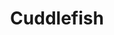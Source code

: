---
layout: place
title: "Cuddlefish"
permalink: /georgia/dunwoody/cuddlefish.html
stateAbbr: GA
stateName: Georgia
cityName: Dunwoody
seo:
  name: "Cuddlefish"
  type: Restaurant
  links: https://www.cuddlefishatl.com/
description: "Cuddlefish serves delicious sushi in Dunwoody, Georgia. Try fresh Japanese dishes for a great dining experience. Available for takeout, delivery."
place_id: ChIJtdKgDAcJ9YgRRp3VA6b9tGU
photos:
  - name: >-
      places/ChIJtdKgDAcJ9YgRRp3VA6b9tGU/photos/AeeoHcKSiYw3cmcfp0mgU6f-9TKl_rzi9QGonYEnGsELO8wHL9eFSbMEUTkfH8ndQiS4dxhB9TAl49Kgx40DlbN8-QFJZBTer1NzGXztwR-39kq9MuQMVu5Na94cCzlCM-8-enhWvXkNnBhHP58sBrOv34DbmlkJHqGP_3alyNr4X1_ufPqayuCbj9U5cASZ7djWLKfgC1Jo9cuO8IcL-pShmrePiDXhG8xW2euNCKYbpguBOmR_sdU3dU3tCFUCG8RvcLOTblWvX2j_3qoTvfYB510cTRVVieaFfd03bSEys0yYMTqzB4UQ9MO-CfUnYhN3qgGTiiHt2F9_iEOuIQAgLUpSnpA5Jn5t1Exxxqd8tPecugcyq04AvLSjyRp8RPuxstszYZNfuhOrio6uEDUeaNpOoLTsM6sFPH7cRvTVvqtbKeKYnDmgRNcBwvENEN7u
    widthPx: 1500
    heightPx: 1000
    authorAttributions:
      - displayName: Atlanta Coffee Shops
        uri: https://maps.google.com/maps/contrib/114172722030166036832
        photoUri: >-
          https://lh3.googleusercontent.com/a-/ALV-UjWoBMkzb5KshtEOzq51twNP4USaNDLhrorWY7TwsseXQ3NO2yU=s100-p-k-no-mo
    flagContentUri: >-
      https://www.google.com/local/imagery/report/?cb_client=maps_api_places.places_api&image_key=!1e10!2sCIABIhAA3ilWBQrfaGffeEUAB4QM&hl=en-US
    googleMapsUri: >-
      https://www.google.com/maps/place//data=!3m4!1e2!3m2!1sCIABIhAA3ilWBQrfaGffeEUAB4QM!2e10!4m2!3m1!1s0x88f509070ca0d2b5:0x65b4fda603d59d46
  - name: >-
      places/ChIJtdKgDAcJ9YgRRp3VA6b9tGU/photos/AeeoHcLxlM_bs3y19LZvv5MH0jQJDrXmI4Qm-le8XsyeS-J4QjcK8n8UtZkKdpvQkrWWcM8PONukiUo-M8YAoP72yZK090HkitK7VM4Ff7PqM7pieg6eE9IjQWP3fT5ZKtMxo24NQkVJ9hXT2ivDUKeCBXLJKVuqVaHZynx76bWZaKcyHRNH1i-qW5TMjqqJtJ3_IdZDHW7hMLh01wnpTPBmurMr1M9132DmAIid51dA8sbH2sNuS5Y3d99ohpX0rOozlNVbmFMT5c6ZD9nMGctjS7u_v7msxL0nVN-EWOufBuZT7Zwhfr7OHKmSvQnPkjA2EO4ZQP3MH4sdf9mVGwfsOVbFlFX2WYx3dVnPyUROXLHi7HcSmafvX-Air2YFWTUCjfg1ExP-52zwAw8dFGlZIlGzi4_8SQXJWYRqnovZtVxUFtUG
    widthPx: 2964
    heightPx: 3429
    authorAttributions:
      - displayName: Thao Truong
        uri: https://maps.google.com/maps/contrib/110235495092038746543
        photoUri: >-
          https://lh3.googleusercontent.com/a-/ALV-UjXnxg5-hrBtyJUckzcb2_xvp1EHDAJoL-Il5OGgQV37h2hp3ct7gw=s100-p-k-no-mo
    flagContentUri: >-
      https://www.google.com/local/imagery/report/?cb_client=maps_api_places.places_api&image_key=!1e10!2sCIHM0ogKEICAgMDwhOq5tQE&hl=en-US
    googleMapsUri: >-
      https://www.google.com/maps/place//data=!3m4!1e2!3m2!1sCIHM0ogKEICAgMDwhOq5tQE!2e10!4m2!3m1!1s0x88f509070ca0d2b5:0x65b4fda603d59d46
  - name: >-
      places/ChIJtdKgDAcJ9YgRRp3VA6b9tGU/photos/AeeoHcLF4uCO_LcHnY5RJdrtEc8NqWHr-QpI4AbFDrODVZs0X25v3Tdn7pbnbTps4IofeptdkBlh2d5zGg0WbvGXA7Vtch68MlTmyODqj7Wlh96cxKavTlR986lJPEyJ_vaaeYFqcf-r-VAMa8Wt5S7sl3cDzGNa-Lyr1NnzfeJIUk2ntPZlPzSuoSljBnuHXP7YOVohERlgLsiDsSVp0QmCa_YPfxqKId-0F7WGBIdEE6-wk-k5-pnq764mRSOf-bx2sLv6d28PtssLgFQo8JeMeCzG67xbM-VywEv-pFc_4NYdvIT3gGmZlplKhy1nHodAYP3aPyM2altEFnbn3CDKN7JmihCgjZyY0uV0xnYSQavOGRNWEfkSce7djZp55SH0rkFnmzh-3mqVCY-W8uZLoH4n8s-nRFEjZwKR3lfPZTqjgN9gJJiv19Kj_x2ha6LX
    widthPx: 4080
    heightPx: 3072
    authorAttributions:
      - displayName: Angel C
        uri: https://maps.google.com/maps/contrib/108985633306450638366
        photoUri: >-
          https://lh3.googleusercontent.com/a-/ALV-UjWyJdbuAa6HsVsI5s4wM6c_Kqr_iTyUSWH96Y9p_zo4Qu99XL8U8g=s100-p-k-no-mo
    flagContentUri: >-
      https://www.google.com/local/imagery/report/?cb_client=maps_api_places.places_api&image_key=!1e10!2sCIABIhADydERSCsWAWfne5MACcbT&hl=en-US
    googleMapsUri: >-
      https://www.google.com/maps/place//data=!3m4!1e2!3m2!1sCIABIhADydERSCsWAWfne5MACcbT!2e10!4m2!3m1!1s0x88f509070ca0d2b5:0x65b4fda603d59d46
  - name: >-
      places/ChIJtdKgDAcJ9YgRRp3VA6b9tGU/photos/AeeoHcLonOynFtEzBNkzuHw3Ez1ekc38TAaLQJmUvB3llCv2kuq1LEW1GdexLhD8Mv4yXe-XLy64E51kgObPmvHkIRx-4-hhVeavLvol-A9ev-MJMkR8HBw54Kvhl1MvsYh43jVm5wiCjJE-DfZ9m6V1HAV4ZLILrR1o7J-rgOTsN-UAZvtCprWt2XC2TwNbJX3dWWNH-kOI7CpYOUo7GEzQyhiA3JoPxAty1UAIfRCAf1eHjIGZ136hJ7Im2Nys3tA5lJLIGnOa8-RL48WYMpguHAuU9LnOwydy5ZHfNdjqx6uRTw3lMJIuIE_ijI8S6ke-NVfTRfXI14RtGYZIWZCOC34sRBqKrj3UNN_xjZ56zhv3Z4WLNP7SZgr_93D5owbLUOFBJ08LR2lSP49jPocS8hNvyYhGsY6u0R7PjQ_4vyDiVuE
    widthPx: 3024
    heightPx: 4032
    authorAttributions:
      - displayName: Vera Lin
        uri: https://maps.google.com/maps/contrib/100064275350353994468
        photoUri: >-
          https://lh3.googleusercontent.com/a/ACg8ocKs11QoNJbypLNj2neJCINdCbGRJTAYpYk1g7n1TBmg_LEdZw=s100-p-k-no-mo
    flagContentUri: >-
      https://www.google.com/local/imagery/report/?cb_client=maps_api_places.places_api&image_key=!1e10!2sCIHM0ogKEICAgMDw1Ob0gAE&hl=en-US
    googleMapsUri: >-
      https://www.google.com/maps/place//data=!3m4!1e2!3m2!1sCIHM0ogKEICAgMDw1Ob0gAE!2e10!4m2!3m1!1s0x88f509070ca0d2b5:0x65b4fda603d59d46
  - name: >-
      places/ChIJtdKgDAcJ9YgRRp3VA6b9tGU/photos/AeeoHcLyy2zzzzx2M1zmJC1c9TVN0MDeZUeA6k2iMpQ0O90QjWdeITfw0eDRwu32hoppUie8C8amCwMSMBN0MOo-vnZCwzSb3DkE8P6LaAy_VO1JOAcxhZ6AwqwgLTUXTANSSA9oJwNBPx1BNuMvo_5kGQFHgHMyy99BT9DhFRJr1n0-m_8L1KOyxODfKw2aE32-_5_nY9EMjYG87St7qm2URmFcatEr6u8BUp_LDwqASqO5MwM-tvSYaYKHcCjQdtF3zqTLFgu1KkP9gPHMTzKaANByLKrcIIR46BZoVtAXoBqWO20Bv987qb3GNGCaewh0RcGEvb_fgxaQMmQ1x1dz8ptzAwbMtC74rUuONsSkJlWC4YFxveMnJKVzgS7HP8amFzIPMbVJYdFWw0XJZfH7PVlAUxmiUz3U020hZKynJuvQZreZgeiDe0w98mlES_g7
    widthPx: 1500
    heightPx: 1000
    authorAttributions:
      - displayName: Atlanta Coffee Shops
        uri: https://maps.google.com/maps/contrib/114172722030166036832
        photoUri: >-
          https://lh3.googleusercontent.com/a-/ALV-UjWoBMkzb5KshtEOzq51twNP4USaNDLhrorWY7TwsseXQ3NO2yU=s100-p-k-no-mo
    flagContentUri: >-
      https://www.google.com/local/imagery/report/?cb_client=maps_api_places.places_api&image_key=!1e10!2sCIABIhADycKzdCflJGffeEcABrO8&hl=en-US
    googleMapsUri: >-
      https://www.google.com/maps/place//data=!3m4!1e2!3m2!1sCIABIhADycKzdCflJGffeEcABrO8!2e10!4m2!3m1!1s0x88f509070ca0d2b5:0x65b4fda603d59d46
  - name: >-
      places/ChIJtdKgDAcJ9YgRRp3VA6b9tGU/photos/AeeoHcLXmogaBecio5dny_SEoWMZKQd_ogX8TM3_HmpEZHvZhPWHN2VzYevRbfl7KjusAjjsbJNPZ4VR9V06Ho6fGX02PS14RdqWNXdvUqjI0aFO0fF23tRmJCDCgIHe2GUACbX_tTh_LcM0lJ8rLHmi7QWqd7qL_I87uAeupBg_eA-qgaVFn2Vkil-5XI6pT0kVEByuRNk_9NwIsibysyt22WViFuipj91zUbHzDDbFA8InGwKF4rI81nG4_aI88xOk3zRRT6eXHKvSsNp5263-O6d8261H46WzwUXaQhFbAg9TEfIuOL8pJOpEGkKCEsaScKcEn0PYLEKPC2E4kjGREXD7_c3j5CqUlHvIRA9J-BTj0_IK-lZyyHMXYOp1Zg5e2_IUWD2aioELYPnJaPJALfVDDTlT9KNsPHIr7a3RLnjkePLqHVij67fIrRR_cjM4
    widthPx: 1500
    heightPx: 1000
    authorAttributions:
      - displayName: Atlanta Coffee Shops
        uri: https://maps.google.com/maps/contrib/114172722030166036832
        photoUri: >-
          https://lh3.googleusercontent.com/a-/ALV-UjWoBMkzb5KshtEOzq51twNP4USaNDLhrorWY7TwsseXQ3NO2yU=s100-p-k-no-mo
    flagContentUri: >-
      https://www.google.com/local/imagery/report/?cb_client=maps_api_places.places_api&image_key=!1e10!2sCIABIhADydERiQA9n2ffeEQACp9X&hl=en-US
    googleMapsUri: >-
      https://www.google.com/maps/place//data=!3m4!1e2!3m2!1sCIABIhADydERiQA9n2ffeEQACp9X!2e10!4m2!3m1!1s0x88f509070ca0d2b5:0x65b4fda603d59d46
  - name: >-
      places/ChIJtdKgDAcJ9YgRRp3VA6b9tGU/photos/AeeoHcLGrFKyxngWuHlqX0Um5zIjtqqQikXRnffv4LrrRNlQsdur-FXfbkZQRRzPMmZQXZdsr1lI3WarwUjONyEKZDrffzY5UCbhNQDxX1QKbRUHRrmFlvsPtuLK4762EJ5LrE3XnLb2VGMg9UniBwjVXgwBcMnUa9c6ewBpkHbIESIuqVHgsPuCiy8Kodj_Y3iGq7CWKd9NXaokVmsJMNspUDjnr9UxYhaLJiCVM5Eeu6J6h2nO9JRBq0yFYBiiG2RabssUHdmE5MDx23HTNSJc_qUJOl_klINRgRVjz-ix9tUyuBgxwyNhVBWnxVIC_97oalJH2dd8MrQu4SjTfDuSxR1Z6n3pymKNLwUj6XyYXTgIhDQ_DDvSdoxqGYwzqpqKzKVIOEZ4pM6up27vobU4xsaN67n4z7UEI1R-mg
    widthPx: 3024
    heightPx: 4032
    authorAttributions:
      - displayName: Kar K
        uri: https://maps.google.com/maps/contrib/110456647038442240449
        photoUri: >-
          https://lh3.googleusercontent.com/a-/ALV-UjXntJY6R_cUX_LNmMSYbp8bjaFZpMWIRbbg9b2HsTR3VP7gMCy4IA=s100-p-k-no-mo
    flagContentUri: >-
      https://www.google.com/local/imagery/report/?cb_client=maps_api_places.places_api&image_key=!1e10!2sCIHM0ogKEICAgMDw4PP7iQE&hl=en-US
    googleMapsUri: >-
      https://www.google.com/maps/place//data=!3m4!1e2!3m2!1sCIHM0ogKEICAgMDw4PP7iQE!2e10!4m2!3m1!1s0x88f509070ca0d2b5:0x65b4fda603d59d46
  - name: >-
      places/ChIJtdKgDAcJ9YgRRp3VA6b9tGU/photos/AeeoHcJLlHj8AYmJuZdZt6x9vAV004oaoxqEmA4nUEi-DVMIe8bOV5f73Gbbl9fx_1LvFJsqI3X5_uzahO4TyAWi_yaMat4UXvi_OqrZxovPMlhEGaaIJQk4RuEdBUNPqBLrCA0c_QAqbU4xnOxRibWmZ2I1O8mTY8QJ8HhXju1SlfX_Khwl7B1fssyxZlYqKvPrOXSFDXmTpLCy4tX7gTrefoEnWlJiEPKqUBeQqGK4fGpLDb9HRPTumznZhGSvkLtP7jU3wMOBDGP0ZWtSbSnjj2l8VtGK78MQ2oNOpSK1jkm9ove7IiQbkHdcBTLO7pbCXqbQC7HL1hxBmYPlejypbWeh3uxA3VRZvc3KhACL2MhMrhlWIjFpUULAwrIIWkWFuYwjbsL5TRO6-w_ea3jt0OiiFxuLphwQgh690BYL_y0vkvLQ
    widthPx: 3024
    heightPx: 4032
    authorAttributions:
      - displayName: Elizabeth Behar Powell
        uri: https://maps.google.com/maps/contrib/111910097234979327858
        photoUri: >-
          https://lh3.googleusercontent.com/a/ACg8ocKtyv6RRuPjAqL-l4Qw-DTnnJhGyYFgQwMKJlFeAA65wfrjeA=s100-p-k-no-mo
    flagContentUri: >-
      https://www.google.com/local/imagery/report/?cb_client=maps_api_places.places_api&image_key=!1e10!2sCIHM0ogKEICAgMCIz4eahgE&hl=en-US
    googleMapsUri: >-
      https://www.google.com/maps/place//data=!3m4!1e2!3m2!1sCIHM0ogKEICAgMCIz4eahgE!2e10!4m2!3m1!1s0x88f509070ca0d2b5:0x65b4fda603d59d46
  - name: >-
      places/ChIJtdKgDAcJ9YgRRp3VA6b9tGU/photos/AeeoHcLJsUJqDpc3s7DlNHShzv5DOG3qWm5WldpoGD4TzKIsfVhG7dsa23vOjel6xJx0DtgZuktVEUP24SuHFe7E3WW8Ufvo13CvAlXKsGyFz8vhjGuQJWw74xO2_OfZCpqLJSN-UxJAFmlfsN-dTaoyJpPfks76tmM-TZ0PHmVaxdlmtmhcjra3Dp0Lqvgx06Ynxh9nXsy29-82n4Jm-defEe996LgcdAbrBz3wu391ItjbpEL0gj6cR6WBq-ookx-Tw9-APlqjpj2_D5i9IGuOTwR7xzcA1qrj4sQHiU0dqRL9ANQUniq_xZT7VvzOKhb822cR3wwfVOpzqnNL1ZwS4zyjL-klUEjkB0mF0Jx2E0hdc3ZMzV4yVT0wSGQC9EJTKDKkliIk7mcKSOThmQNsv0z5Nx40d-Fy4C2BVP6fCkHgicEgpLMk_gd6LVjMcxiz
    widthPx: 1500
    heightPx: 1000
    authorAttributions:
      - displayName: Atlanta Coffee Shops
        uri: https://maps.google.com/maps/contrib/114172722030166036832
        photoUri: >-
          https://lh3.googleusercontent.com/a-/ALV-UjWoBMkzb5KshtEOzq51twNP4USaNDLhrorWY7TwsseXQ3NO2yU=s100-p-k-no-mo
    flagContentUri: >-
      https://www.google.com/local/imagery/report/?cb_client=maps_api_places.places_api&image_key=!1e10!2sCIABIhADycKzdCflJGffeEYADIwS&hl=en-US
    googleMapsUri: >-
      https://www.google.com/maps/place//data=!3m4!1e2!3m2!1sCIABIhADycKzdCflJGffeEYADIwS!2e10!4m2!3m1!1s0x88f509070ca0d2b5:0x65b4fda603d59d46
  - name: >-
      places/ChIJtdKgDAcJ9YgRRp3VA6b9tGU/photos/AeeoHcJZWWgQUH_uyxI_6068k3KdFLQ8oqmkdLNtQ_jekCIqrsmJ0cwYxGPw4Cn_Mj9egQrYbHW1qzgeDSyxEEwjcaurCjHHGzrMov-tyVY3PHRrkeXWgCDysuImep4xqGtNVZZBwGhQINC8HfYVj0cZ_my7YRa-ht3BsWK31uMAojAP3yglBAoQVapBgxy6Gi5Syjm2xCS9gvn5J5PuHBIgxFGQECi3u4BNYVY3MQvDzFZVMTKHXbfywT4RYU4iOxv_EFgBDJyoGu-X79ORbyyFmlZoiLszfTqOHZhfT0C9249Mar8EL2FGCcgidNKKfqguDOzZz7GqCVH0MXbzLDAM9Y7_U_vWzLJ6rgyOMzGUOn9utgwEmRBggN9KDKeG9iiS0iNurS1dbbEhTWgAEpafWauvxG5Yq_s03Ka5APgratOiVg
    widthPx: 3022
    heightPx: 2848
    authorAttributions:
      - displayName: Thao Truong
        uri: https://maps.google.com/maps/contrib/110235495092038746543
        photoUri: >-
          https://lh3.googleusercontent.com/a-/ALV-UjXnxg5-hrBtyJUckzcb2_xvp1EHDAJoL-Il5OGgQV37h2hp3ct7gw=s100-p-k-no-mo
    flagContentUri: >-
      https://www.google.com/local/imagery/report/?cb_client=maps_api_places.places_api&image_key=!1e10!2sCIHM0ogKEICAgMDwhOq5dQ&hl=en-US
    googleMapsUri: >-
      https://www.google.com/maps/place//data=!3m4!1e2!3m2!1sCIHM0ogKEICAgMDwhOq5dQ!2e10!4m2!3m1!1s0x88f509070ca0d2b5:0x65b4fda603d59d46
address: 290 High St, Dunwoody, GA 30346, USA
street: 290 High St
city: Dunwoody
state: GA
zip: '30346'
country: USA
neighborhood: Perimeter Center
latitude: '33.923707'
longitude: '-84.346420'
accessibility_options:
  wheelchairAccessibleParking: true
  wheelchairAccessibleEntrance: true
business_status: OPERATIONAL
name: Cuddlefish
google_maps_links:
  directionsUri: >-
    https://www.google.com/maps/dir//''/data=!4m7!4m6!1m1!4e2!1m2!1m1!1s0x88f509070ca0d2b5:0x65b4fda603d59d46!3e0
  placeUri: https://maps.google.com/?cid=7328761383109369158
  writeAReviewUri: >-
    https://www.google.com/maps/place//data=!4m3!3m2!1s0x88f509070ca0d2b5:0x65b4fda603d59d46!12e1
  reviewsUri: >-
    https://www.google.com/maps/place//data=!4m4!3m3!1s0x88f509070ca0d2b5:0x65b4fda603d59d46!9m1!1b1
  photosUri: >-
    https://www.google.com/maps/place//data=!4m3!3m2!1s0x88f509070ca0d2b5:0x65b4fda603d59d46!10e5
primary_type: Restaurant
opening_hours:
  regular: null
  current: null
secondary_opening_hours:
  regular:
    weekdayDescriptions: null
    type: null
  current:
    weekdayDescriptions: null
    type: null
phone: (678) 994-2715
price_level: null
price_range: null
rating: '4.3'
rating_count: 30
website: https://www.cuddlefishatl.com/
reviews:
  - name: >-
      places/ChIJtdKgDAcJ9YgRRp3VA6b9tGU/reviews/ChZDSUhNMG9nS0VJQ0FnTUR3aE9xNWVREAE
    relativePublishTimeDescription: 3 weeks ago
    rating: 5
    text:
      text: >-
        We did the Temaki Tasting. I highly recommend because you can try a
        little bit of everything. I had a couple favorites in there like the
        Shrimp Katsu Temaki, Crispy Spicy Tuna Temaki, Taiwanese Chicken Nuggets
        and Crab and Scallops Temaki. The server recommended this sake because
        it’s popular. It was easy to drink but if you don’t like sweet, try
        their other options. They have an array of sake, wines, and beers that
        are displayed.


        It was a busy night as it was their soft opening so we waited a little
        and got to take a look at their menu. We were well taken care of. Our
        server recommended drinks and food which was nice!


        The atmosphere is spacious, clean, elegant. You walk in and you’ll see
        the temaki bar to the left and cafe to the right. Their lattes sound
        good but we didnt get to try them yet. Their breads are a must try! They
        have an assortment of flavors. All yummy.


        Try out Cuddlefish for a delectable meal. What a treat this was!
      languageCode: en
    originalText:
      text: >-
        We did the Temaki Tasting. I highly recommend because you can try a
        little bit of everything. I had a couple favorites in there like the
        Shrimp Katsu Temaki, Crispy Spicy Tuna Temaki, Taiwanese Chicken Nuggets
        and Crab and Scallops Temaki. The server recommended this sake because
        it’s popular. It was easy to drink but if you don’t like sweet, try
        their other options. They have an array of sake, wines, and beers that
        are displayed.


        It was a busy night as it was their soft opening so we waited a little
        and got to take a look at their menu. We were well taken care of. Our
        server recommended drinks and food which was nice!


        The atmosphere is spacious, clean, elegant. You walk in and you’ll see
        the temaki bar to the left and cafe to the right. Their lattes sound
        good but we didnt get to try them yet. Their breads are a must try! They
        have an assortment of flavors. All yummy.


        Try out Cuddlefish for a delectable meal. What a treat this was!
      languageCode: en
    authorAttribution:
      displayName: Thao Truong
      uri: https://www.google.com/maps/contrib/110235495092038746543/reviews
      photoUri: >-
        https://lh3.googleusercontent.com/a-/ALV-UjXnxg5-hrBtyJUckzcb2_xvp1EHDAJoL-Il5OGgQV37h2hp3ct7gw=s128-c0x00000000-cc-rp-mo-ba4
    publishTime: '2025-03-23T13:23:24.992376Z'
    flagContentUri: >-
      https://www.google.com/local/review/rap/report?postId=ChZDSUhNMG9nS0VJQ0FnTUR3aE9xNWVREAE&d=17924085&t=1
    googleMapsUri: >-
      https://www.google.com/maps/reviews/data=!4m6!14m5!1m4!2m3!1sChZDSUhNMG9nS0VJQ0FnTUR3aE9xNWVREAE!2m1!1s0x88f509070ca0d2b5:0x65b4fda603d59d46
  - name: >-
      places/ChIJtdKgDAcJ9YgRRp3VA6b9tGU/reviews/ChdDSUhNMG9nS0VJQ0FnTUR3MU9hMHZ3RRAB
    relativePublishTimeDescription: 3 weeks ago
    rating: 1
    text:
      text: >-
        Foul fish... I normally don't write bad reviews, but people can get
        really sick here.


        I was so excited to try Jason Liang's new restaurant and came for lunch
        during their soft opening. Interior and plating- beautiful; hostess and
        server- friendly and professional; food- reason for concern.


        I ordered their poke bowl because it had my favorite fish (yellow tail,
        salmon, and tuna) and I didn't want to order 5 temaki at the temaki bar.
        The poke looked cute, but when I took my first bite, it tasted
        overwhelming of sushi rice vinegar followed by some chili based sauce
        masking bad (if not already spoiled) tuna. I really hate wasting food,
        so I tried to at least eat the avocado, salmon, and yellow tail. I got
        through half and felt ill. The server was super sweet and tried to help
        me, but I just wanted to leave.


        I understand if the cuts of poke bowl are ugly cuts and maybe even the
        brown parts of salmon, but don't put food that's about to spoil into
        people's food. Really disappointed and expected better quality. Will not
        return even to their café half.
      languageCode: en
    originalText:
      text: >-
        Foul fish... I normally don't write bad reviews, but people can get
        really sick here.


        I was so excited to try Jason Liang's new restaurant and came for lunch
        during their soft opening. Interior and plating- beautiful; hostess and
        server- friendly and professional; food- reason for concern.


        I ordered their poke bowl because it had my favorite fish (yellow tail,
        salmon, and tuna) and I didn't want to order 5 temaki at the temaki bar.
        The poke looked cute, but when I took my first bite, it tasted
        overwhelming of sushi rice vinegar followed by some chili based sauce
        masking bad (if not already spoiled) tuna. I really hate wasting food,
        so I tried to at least eat the avocado, salmon, and yellow tail. I got
        through half and felt ill. The server was super sweet and tried to help
        me, but I just wanted to leave.


        I understand if the cuts of poke bowl are ugly cuts and maybe even the
        brown parts of salmon, but don't put food that's about to spoil into
        people's food. Really disappointed and expected better quality. Will not
        return even to their café half.
      languageCode: en
    authorAttribution:
      displayName: Vera Lin
      uri: https://www.google.com/maps/contrib/100064275350353994468/reviews
      photoUri: >-
        https://lh3.googleusercontent.com/a/ACg8ocKs11QoNJbypLNj2neJCINdCbGRJTAYpYk1g7n1TBmg_LEdZw=s128-c0x00000000-cc-rp-mo
    publishTime: '2025-03-23T21:30:44.036119Z'
    flagContentUri: >-
      https://www.google.com/local/review/rap/report?postId=ChdDSUhNMG9nS0VJQ0FnTUR3MU9hMHZ3RRAB&d=17924085&t=1
    googleMapsUri: >-
      https://www.google.com/maps/reviews/data=!4m6!14m5!1m4!2m3!1sChdDSUhNMG9nS0VJQ0FnTUR3MU9hMHZ3RRAB!2m1!1s0x88f509070ca0d2b5:0x65b4fda603d59d46
  - name: >-
      places/ChIJtdKgDAcJ9YgRRp3VA6b9tGU/reviews/ChdDSUhNMG9nS0VJQ0FnTUR3NFBQN2tRRRAB
    relativePublishTimeDescription: a week ago
    rating: 2
    text:
      text: >-
        TLDR: Pricy as heck for a “smaller than what appears on camera” food.
        Won’t be back.


        Visited yesterday in their soft opening so I’ll be criticizing softly.


        I called in for a reservation and the host did a great job and was very
        friendly and pleasant.


        Restaurant was empty at this hour and as we sat, the same server came
        back twice to ask us if other people were coming and I’ve answered him
        twice that there will be 4 people total. Seems unprofessional. He should
        know how many people based on the reservation and not ask me 2x if we
        were waiting on more people… but oh well, he is probably very new as a
        server.


        We ordered 2 appetizers, the fried tofu which was I think $14? Came with
        5 pieces of 2 inch tofus. Came to,.. $3 a piece? For tofu? lol…. Scam.
        We also ordered fried chicken. Which was just a different name for
        Taiwanese chicken nuggets. $10, not too unreasonable. But the worst part
        of this? Those 2 overpriced snacks was 40 minutes long to make for no
        reason at all considering the restaurant was empty. Had to ask the
        server 3x if it was coming instead of him letting us know how our food
        was doing. Apparently he said it is supposed to be served with our
        temaki? It’s appetizer no? Are we supposed to sit there with our waters
        for 40 minutes? This displeased me.


        My friend ordered their in-house made sake and they were out. We asked
        him about their other sake options but he did not understand what he was
        selling. Need more training for sure. Beer took him 20 minutes to grab….
        Again…. In a n empty restaurant. Never asked us if we wanted our tea hot
        or cold so they messed up on the order.


        Now let’s talk about the temaki. I think Atlanta restaurant owners just
        love scamming people with these prices. Some of the original concept of
        temaki restaurants in west coast and NYC doesn’t even charge this much
        for a 2 inch mini bites. Kazunori, which is one of the OG temaki
        restaurants charge $36 (tip included) for 5 PREMIUM hand rolls that
        includes, yellowtail, salmon, otoro, lobster, and lastly creamy
        scallops. What do I get for $32 in Cuddlefish? yellowtail, salmon ,
        shrimp tempura (cheap crap), crab scallop, and 3 think slices of
        avocados (a HUGE scam). Easy to say I will not be coming back.


        Another annoying reason would be these plastic that covers the nori… I
        get the point of trying to keep it fresh but the point of the nori is if
        you’re serving me 5 temaki at the same time like some of the other
        restaurants I’ve had it in. Waiting an hour for 2 bites of food that I
        have to push plastic out of IS NOT a good experience. Also waiting an
        hour for 5 pieces of “snacks” isn’t great. We all left very hungry and
        disappointed. Is the food good? It’s okay. Definitely wouldn’t rave
        about it. The best thing I liked from it was the crab scallop.


        The biggest turn off is prices. Atmosphere was probably the best thing
        they offer. Also manager took a while going back and forth trying to
        figure out how to check us out. Definitely need to work on their kinks.
        Service being crap is fine, but the food needs to cover that lack there
        of. Which it did not.


        Despite my review I know this place will do well, because Atlantans do
        not know the value of the food they’re eating because it’s simply the
        new “hype”.
      languageCode: en
    originalText:
      text: >-
        TLDR: Pricy as heck for a “smaller than what appears on camera” food.
        Won’t be back.


        Visited yesterday in their soft opening so I’ll be criticizing softly.


        I called in for a reservation and the host did a great job and was very
        friendly and pleasant.


        Restaurant was empty at this hour and as we sat, the same server came
        back twice to ask us if other people were coming and I’ve answered him
        twice that there will be 4 people total. Seems unprofessional. He should
        know how many people based on the reservation and not ask me 2x if we
        were waiting on more people… but oh well, he is probably very new as a
        server.


        We ordered 2 appetizers, the fried tofu which was I think $14? Came with
        5 pieces of 2 inch tofus. Came to,.. $3 a piece? For tofu? lol…. Scam.
        We also ordered fried chicken. Which was just a different name for
        Taiwanese chicken nuggets. $10, not too unreasonable. But the worst part
        of this? Those 2 overpriced snacks was 40 minutes long to make for no
        reason at all considering the restaurant was empty. Had to ask the
        server 3x if it was coming instead of him letting us know how our food
        was doing. Apparently he said it is supposed to be served with our
        temaki? It’s appetizer no? Are we supposed to sit there with our waters
        for 40 minutes? This displeased me.


        My friend ordered their in-house made sake and they were out. We asked
        him about their other sake options but he did not understand what he was
        selling. Need more training for sure. Beer took him 20 minutes to grab….
        Again…. In a n empty restaurant. Never asked us if we wanted our tea hot
        or cold so they messed up on the order.


        Now let’s talk about the temaki. I think Atlanta restaurant owners just
        love scamming people with these prices. Some of the original concept of
        temaki restaurants in west coast and NYC doesn’t even charge this much
        for a 2 inch mini bites. Kazunori, which is one of the OG temaki
        restaurants charge $36 (tip included) for 5 PREMIUM hand rolls that
        includes, yellowtail, salmon, otoro, lobster, and lastly creamy
        scallops. What do I get for $32 in Cuddlefish? yellowtail, salmon ,
        shrimp tempura (cheap crap), crab scallop, and 3 think slices of
        avocados (a HUGE scam). Easy to say I will not be coming back.


        Another annoying reason would be these plastic that covers the nori… I
        get the point of trying to keep it fresh but the point of the nori is if
        you’re serving me 5 temaki at the same time like some of the other
        restaurants I’ve had it in. Waiting an hour for 2 bites of food that I
        have to push plastic out of IS NOT a good experience. Also waiting an
        hour for 5 pieces of “snacks” isn’t great. We all left very hungry and
        disappointed. Is the food good? It’s okay. Definitely wouldn’t rave
        about it. The best thing I liked from it was the crab scallop.


        The biggest turn off is prices. Atmosphere was probably the best thing
        they offer. Also manager took a while going back and forth trying to
        figure out how to check us out. Definitely need to work on their kinks.
        Service being crap is fine, but the food needs to cover that lack there
        of. Which it did not.


        Despite my review I know this place will do well, because Atlantans do
        not know the value of the food they’re eating because it’s simply the
        new “hype”.
      languageCode: en
    authorAttribution:
      displayName: Kar K
      uri: https://www.google.com/maps/contrib/110456647038442240449/reviews
      photoUri: >-
        https://lh3.googleusercontent.com/a-/ALV-UjXntJY6R_cUX_LNmMSYbp8bjaFZpMWIRbbg9b2HsTR3VP7gMCy4IA=s128-c0x00000000-cc-rp-mo-ba4
    publishTime: '2025-04-02T15:50:34.934257Z'
    flagContentUri: >-
      https://www.google.com/local/review/rap/report?postId=ChdDSUhNMG9nS0VJQ0FnTUR3NFBQN2tRRRAB&d=17924085&t=1
    googleMapsUri: >-
      https://www.google.com/maps/reviews/data=!4m6!14m5!1m4!2m3!1sChdDSUhNMG9nS0VJQ0FnTUR3NFBQN2tRRRAB!2m1!1s0x88f509070ca0d2b5:0x65b4fda603d59d46
  - name: >-
      places/ChIJtdKgDAcJ9YgRRp3VA6b9tGU/reviews/ChdDSUhNMG9nS0VJQ0FnTUR3LWEtVHpBRRAB
    relativePublishTimeDescription: 2 weeks ago
    rating: 5
    text:
      text: >-
        Such a fun experience trying new things and watching the magic happen in
        front of you! Everything I tried was unique and delicious!
      languageCode: en
    originalText:
      text: >-
        Such a fun experience trying new things and watching the magic happen in
        front of you! Everything I tried was unique and delicious!
      languageCode: en
    authorAttribution:
      displayName: Zoe Foy
      uri: https://www.google.com/maps/contrib/109979351286909533316/reviews
      photoUri: >-
        https://lh3.googleusercontent.com/a/ACg8ocLyBIEupJPsgNYmlOFPx3OtXqYukdp6gp6RLAsukP5tgVOT0g=s128-c0x00000000-cc-rp-mo
    publishTime: '2025-03-27T02:02:16.192692Z'
    flagContentUri: >-
      https://www.google.com/local/review/rap/report?postId=ChdDSUhNMG9nS0VJQ0FnTUR3LWEtVHpBRRAB&d=17924085&t=1
    googleMapsUri: >-
      https://www.google.com/maps/reviews/data=!4m6!14m5!1m4!2m3!1sChdDSUhNMG9nS0VJQ0FnTUR3LWEtVHpBRRAB!2m1!1s0x88f509070ca0d2b5:0x65b4fda603d59d46
  - name: >-
      places/ChIJtdKgDAcJ9YgRRp3VA6b9tGU/reviews/ChZDSUhNMG9nS0VJQ0FnTUNJOGNiZldREAE
    relativePublishTimeDescription: a week ago
    rating: 5
    text:
      text: >-
        TLDR: Signature hand rolls were tasty. Flavors complemented each other
        well. Appetizers were great. Customer service was outstanding. Food
        service a bit slow due to busy opening week.


        My coworkers and I work at the hospital nearby and came here after our
        shift. We did not realize it was during their first week of opening.


        Food service was understandably slow as they were still getting a grip
        on things.

        Our waiter, Jimmy was friendly, calm (yet urgent), and fantastic amidst
        hungry customers. He even knew the menu and was able to describe
        anything we asked.


        The manager, Jasmine came out to apologize, checked on us frequently,
        and even helped to serve us (rare quality!). She even comped a part of
        our meal. AMAZING!!


        Overall, a phenomenal dining experience and I would come back despite
        the wait. (I did lol).
      languageCode: en
    originalText:
      text: >-
        TLDR: Signature hand rolls were tasty. Flavors complemented each other
        well. Appetizers were great. Customer service was outstanding. Food
        service a bit slow due to busy opening week.


        My coworkers and I work at the hospital nearby and came here after our
        shift. We did not realize it was during their first week of opening.


        Food service was understandably slow as they were still getting a grip
        on things.

        Our waiter, Jimmy was friendly, calm (yet urgent), and fantastic amidst
        hungry customers. He even knew the menu and was able to describe
        anything we asked.


        The manager, Jasmine came out to apologize, checked on us frequently,
        and even helped to serve us (rare quality!). She even comped a part of
        our meal. AMAZING!!


        Overall, a phenomenal dining experience and I would come back despite
        the wait. (I did lol).
      languageCode: en
    authorAttribution:
      displayName: Ashley Tran
      uri: https://www.google.com/maps/contrib/104585715073867611389/reviews
      photoUri: >-
        https://lh3.googleusercontent.com/a-/ALV-UjUDa-nypPWncowsDaRxyQS6Pg7iB0QMgk1Vl9DFnDYtGMXhgBV1=s128-c0x00000000-cc-rp-mo
    publishTime: '2025-04-02T22:52:33.470013Z'
    flagContentUri: >-
      https://www.google.com/local/review/rap/report?postId=ChZDSUhNMG9nS0VJQ0FnTUNJOGNiZldREAE&d=17924085&t=1
    googleMapsUri: >-
      https://www.google.com/maps/reviews/data=!4m6!14m5!1m4!2m3!1sChZDSUhNMG9nS0VJQ0FnTUNJOGNiZldREAE!2m1!1s0x88f509070ca0d2b5:0x65b4fda603d59d46
parking_options:
  freeParkingLot: true
  freeStreetParking: true
  freeGarageParking: true
payment_options:
  acceptsCreditCards: true
  acceptsCashOnly: false
allow_dogs: null
curbside_pickup: false
delivery: true
dine_in: true
good_for_children: null
good_for_groups: null
good_for_sports: null
live_music: null
menu_for_children: null
outdoor_seating: true
reservable: null
restroom: true
serves_beer: true
serves_breakfast: null
serves_brunch: null
serves_cocktails: null
serves_coffee: true
serves_dinner: null
serves_dessert: null
serves_lunch: null
serves_vegetarian_food: null
serves_wine: true
takeout: true
summary: null

---